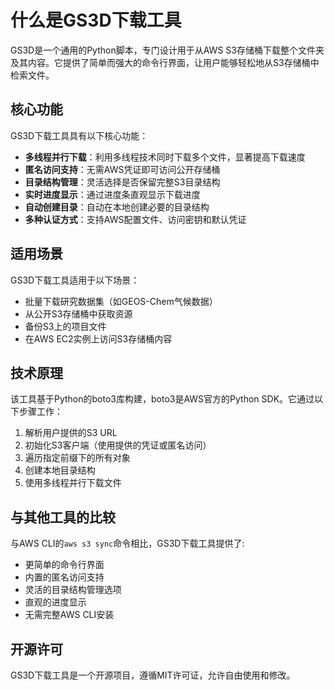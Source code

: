 # 什么是GS3D下载工具

GS3D是一个通用的Python脚本，专门设计用于从AWS S3存储桶下载整个文件夹及其内容。它提供了简单而强大的命令行界面，让用户能够轻松地从S3存储桶中检索文件。

## 核心功能

GS3D下载工具具有以下核心功能：

- **多线程并行下载**：利用多线程技术同时下载多个文件，显著提高下载速度
- **匿名访问支持**：无需AWS凭证即可访问公开存储桶
- **目录结构管理**：灵活选择是否保留完整S3目录结构
- **实时进度显示**：通过进度条直观显示下载进度
- **自动创建目录**：自动在本地创建必要的目录结构
- **多种认证方式**：支持AWS配置文件、访问密钥和默认凭证

## 适用场景

GS3D下载工具适用于以下场景：

- 批量下载研究数据集（如GEOS-Chem气候数据）
- 从公开S3存储桶中获取资源
- 备份S3上的项目文件
- 在AWS EC2实例上访问S3存储桶内容

## 技术原理

该工具基于Python的boto3库构建，boto3是AWS官方的Python SDK。它通过以下步骤工作：

1. 解析用户提供的S3 URL
2. 初始化S3客户端（使用提供的凭证或匿名访问）
3. 遍历指定前缀下的所有对象
4. 创建本地目录结构
5. 使用多线程并行下载文件

## 与其他工具的比较

与AWS CLI的`aws s3 sync`命令相比，GS3D下载工具提供了:

- 更简单的命令行界面
- 内置的匿名访问支持
- 灵活的目录结构管理选项
- 直观的进度显示
- 无需完整AWS CLI安装

## 开源许可

GS3D下载工具是一个开源项目，遵循MIT许可证，允许自由使用和修改。